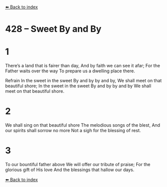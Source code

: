 [⬅️ Back to index](../README.md)

# 428 – Sweet By and By


# 1
There’s a land that is fairer than day,
And by faith we can see it afar;
For the Father waits over the way
To prepare us a dwelling place there.

Refrain
In the sweet in the sweet
By and by by and by,
We shall meet on that beautiful shore;
In the sweet in the sweet
By and by by and by
We shall meet on that beautiful shore.

# 2
We shall sing on that beautiful shore
The melodious songs of the blest,
And our spirits shall sorrow no more
Not a sigh for the blessing of rest.

# 3
To our bountiful father above
We will offer our tribute of praise;
For the glorious gift of His love
And the blessings that hallow our days.

[⬅️ Back to index](../README.md)
